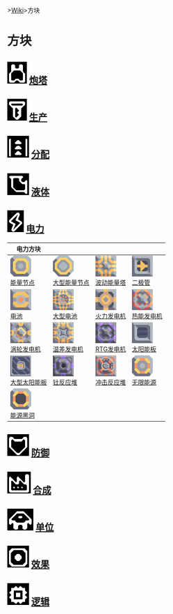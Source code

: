 \>[Wiki](../zhcn.md)>方块
# 方块

## ![turret](../assets/icons50/turret.png) [炮塔](zhcn/blocks/turrets.md)  

## ![production](../assets/icons50/production.png) [生产](zhcn/blocks/production.md)  

## ![distribution](../assets/icons50/distribution.png) [分配](zhcn/blocks/distribution.md)  

## ![liquid](../assets/icons50/liquid.png) [液体](zhcn/blocks/liquid.md)  

## ![power_](../assets/icons50/power_.png) [电力](zhcn/blocks/power.md)  
|电力方块||||  
|----|----|----|----|  
|[![](../images/block-power-node-xlarge.png)<br>能量节点](blocks/power/power-node.md)|[![](../images/block-power-node-large-xlarge.png)<br>大型能量节点](blocks/power/power-node-large.md)|[![](../images/block-surge-tower-xlarge.png)<br>波动能量塔](blocks/power/surge-tower.md)|[![](../images/block-diode-xlarge.png)<br>二极管](blocks/power/diode.md)|  
|[![](../images/block-battery-xlarge.png)<br>电池](blocks/power/battery.md)|[![](../images/block-battery-large-xlarge.png)<br>大型电池](blocks/power/battery-large.md)|[![](../images/block-combustion-generator-xlarge.png)<br>火力发电机](blocks/power/combustion-generator.md)|[![](../images/block-thermal-generator-xlarge.png)<br>热能发电机](blocks/power/thermal-generator.md)|  
|[![](../images/block-steam-generator-xlarge.png)<br>涡轮发电机](blocks/power/steam-generator.md)|[![](../images/block-differential-generator-xlarge.png)<br>温差发电机](blocks/power/differential-generator-large.md)|[![](../images/block-rtg-generator-xlarge.png)<br>RTG发电机](blocks/power/rtg-generator.md)|[![](../images/block-solar-panel-xlarge.png)<br>太阳能板](blocks/power/solar-panel.md)|  
|[![](../images/block-solar-panel-large-xlarge.png)<br>大型太阳能板](blocks/power/solar-panel-large.md)|[![](../images/block-thorium-reactor-xlarge.png)<br>钍反应堆](blocks/power/thorium-reactor.md)|[![](../images/block-impact-reactor-xlarge.png)<br>冲击反应堆](blocks/power/impact-reactor.md)|[![](../images/block-power-source-xlarge.png)<br>无限能源](blocks/power/power-source.md)|  
|[![](../images/block-power-void-xlarge.png)<br>能源黑洞](blocks/power/power-void.md)||||

## ![defense](../assets/icons50/defense.png) [防御](zhcn/blocks/defense.md)  

## ![crafting](../assets/icons50/crafting.png) [合成](zhcn/blocks/crafting.md)  

## ![units](../assets/icons50/units.png) [单位](zhcn/blocks/units.md)  

## ![effect](../assets/icons50/effect.png) [效果](zhcn/blocks/effects.md)  

## ![logic](../assets/icons50/logic.png) [逻辑](zhcn/blocks/logic.md)  
